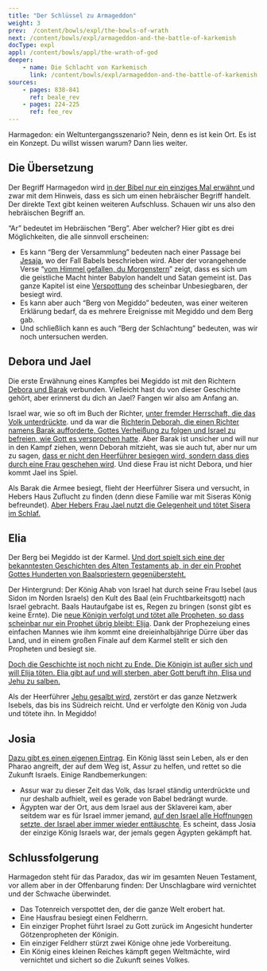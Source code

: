 ```yaml
---
title: "Der Schlüssel zu Armageddon"
weight: 3
prev:  /content/bowls/expl/the-bowls-of-wrath
next: /content/bowls/expl/armageddon-and-the-battle-of-karkemish
docType: expl
appl: /content/bowls/appl/the-wrath-of-god
deeper:
    - name: Die Schlacht von Karkemisch
      link: /content/bowls/expl/armageddon-and-the-battle-of-karkemish
sources: 
    - pages: 838-841
      ref: beale_rev
    - pages: 224-225
      ref: fee_rev
---
```


Harmagedon: ein Weltuntergangsszenario? Nein, denn es ist kein Ort. Es ist ein Konzept. Du willst wissen warum? Dann lies weiter.

## Die Übersetzung

<a name="8763"></a>
Der Begriff Harmagedon wird [in der Bibel nur ein einziges Mal erwähnt ](https://www.bibleserver.com/SLT/Offenbarung16%2C16)und zwar mit dem Hinweis, dass es sich um einen hebräischer Begriff handelt. Der direkte Text gibt keinen weiteren Aufschluss. Schauen wir uns also den hebräischen Begriff an.

“Ar” bedeutet im Hebräischen “Berg”. Aber welcher? Hier gibt es drei Möglichkeiten, die alle sinnvoll erscheinen:

- Es kann “Berg der Versammlung” bedeuten nach einer Passage bei [Jesaja](https://www.bibleserver.com/SLT/Jesaja14%2C13), wo der Fall Babels beschrieben wird. Aber der vorangehende Verse “[vom Himmel gefallen, du Morgenstern](https://www.bibleserver.com/SLT/Jesaja14%2C12)” zeigt, dass es sich um die geistliche Macht hinter Babylon handelt und Satan gemeint ist. Das ganze Kapitel ist eine [Verspottung](https://www.bibleserver.com/SLT/Jesaja14%2C3-4) des scheinbar Unbesiegbaren, der besiegt wird.
- Es kann aber auch “Berg von Megiddo” bedeuten, was einer weiteren Erklärung bedarf, da es mehrere Ereignisse mit Megiddo und dem Berg gab.
- Und schließlich kann es auch “Berg der Schlachtung” bedeuten, was wir noch untersuchen werden.

## Debora und Jael

<a name="adae"></a>
Die erste Erwähnung eines Kampfes bei Megiddo ist mit den Richtern [Debora und Barak](https://www.bibleserver.com/SLT/Richter4) verbunden. Vielleicht hast du von dieser Geschichte gehört, aber erinnerst du dich an Jael? Fangen wir also am Anfang an.

Israel war, wie so oft im Buch der Richter, [unter fremder Herrschaft, die das Volk unterdrückte](https://www.bibleserver.com/SLT/Richter4%2C1-3). und da war die [Richterin Deborah, die einen Richter namens Barak aufforderte, Gottes Verheißung zu folgen und Israel zu befreien, wie Gott es versprochen hatte](https://www.bibleserver.com/SLT/Richter4%2C3-7). Aber Barak ist unsicher und will nur in den Kampf ziehen, wenn Deborah mitzieht, was sie auch tut, aber nur um zu sagen, [dass er nicht den Heerführer besiegen wird, sondern dass dies durch eine Frau geschehen wird](https://www.bibleserver.com/SLT/Richter4%2C8-9). Und diese Frau ist nicht Debora, und hier kommt Jael ins Spiel.

Als Barak die Armee besiegt, flieht der Heerführer Sisera und versucht, in Hebers Haus Zuflucht zu finden (denn diese Familie war mit Siseras König befreundet). [Aber Hebers Frau Jael nutzt die Gelegenheit und tötet Sisera im Schlaf.](https://www.bibleserver.com/SLT/Richter4%2C15-21)

## Elia

<a name="5f7a"></a>
Der Berg bei Megiddo ist der Karmel. [Und dort spielt sich eine der bekanntesten Geschichten des Alten Testaments ab, in der ein Prophet Gottes Hunderten von Baalspriestern gegenübersteht.](https://www.bibleserver.com/SLT/1.K%C3%B6nige18)

Der Hintergrund: Der König Ahab von Israel hat durch seine Frau Isebel (aus Sidon im Norden Israels) den Kult des Baal (ein Fruchtbarkeitsgott) nach Israel gebracht. Baals Hautaufgabe ist es, Regen zu bringen (sonst gibt es keine Ernte). Die [neue Königin verfolgt und tötet alle Propheten, so dass scheinbar nur ein Prophet übrig bleibt: Elija](https://www.bibleserver.com/SLT/1.K%C3%B6nige19%2C10). Dank der Prophezeiung eines einfachen Mannes wie ihm kommt eine dreieinhalbjährige Dürre über das Land, und in einem großen Finale auf dem Karmel stellt er sich den Propheten und besiegt sie.

[Doch die Geschichte ist noch nicht zu Ende. Die Königin ist außer sich und will Elija töten. Elia gibt auf und will sterben, aber Gott beruft ihn, Elisa und Jehu zu salben.](https://www.bibleserver.com/SLT/1.K%C3%B6nige19)

Als der Heerführer [Jehu gesalbt wird](https://www.bibleserver.com/SLT/2.K%C3%B6nige9), zerstört er das ganze Netzwerk Isebels, das bis ins Südreich reicht. Und er verfolgte den König von Juda und tötete ihn. In Megiddo!

## Josia

<a name="2a48"></a>
[Dazu gibt es einen eigenen Eintrag](/content/bowls/expl/armageddon-and-the-battle-of-karkemish). Ein König lässt sein Leben, als er den Pharao angreift, der auf dem Weg ist, Assur zu helfen, und rettet so die Zukunft Israels. Einige Randbemerkungen:

- Assur war zu dieser Zeit das Volk, das Israel ständig unterdrückte und nur deshalb aufhielt, weil es gerade von Babel bedrängt wurde.
- Ägypten war der Ort, aus dem Israel aus der Sklaverei kam, aber seitdem war es für Israel immer jemand, [auf den Israel alle Hoffnungen setzte, der Israel aber immer wieder enttäuschte](https://www.bibleserver.com/SLT/2.K%C3%B6nige18%2C21). Es scheint, dass Josia der einzige König Israels war, der jemals gegen Ägypten gekämpft hat.

## Schlussfolgerung

<a name="6c2d"></a>
Harmagedon steht für das Paradox, das wir im gesamten Neuen Testament, vor allem aber in der Offenbarung finden: Der Unschlagbare wird vernichtet und der Schwache überwindet.

- Das Totenreich verspottet den, der die ganze Welt erobert hat.
- Eine Hausfrau besiegt einen Feldherrn.
- Ein einziger Prophet führt Israel zu Gott zurück im Angesicht hunderter Götzenpropheten der Königin.
- Ein einziger Feldherr stürzt zwei Könige ohne jede Vorbereitung.
- Ein König eines kleinen Reiches kämpft gegen Weltmächte, wird vernichtet und sichert so die Zukunft seines Volkes.
